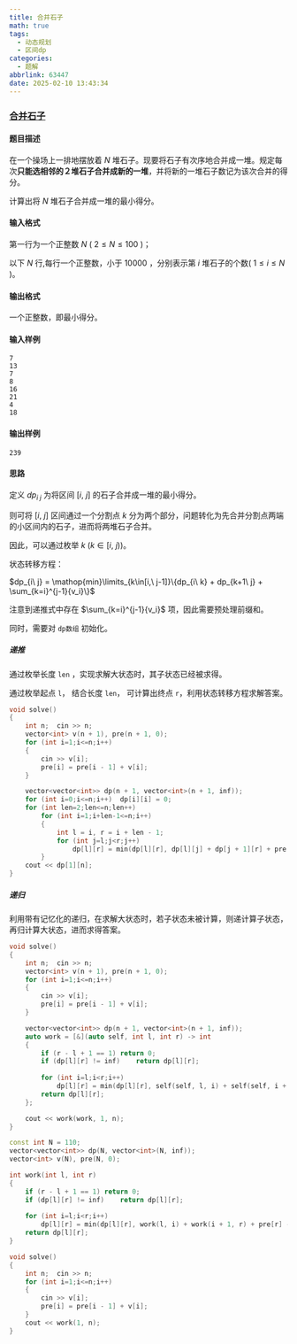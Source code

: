 ```yaml
---
title: 合并石子
math: true
tags:
  - 动态规划
  - 区间dp
categories:
  - 题解
abbrlink: 63447
date: 2025-02-10 13:43:34
---
```


### [合并石子](https://ybt.ssoier.cn/problem_show.php?pid=1274)

#### 题目描述

在一个操场上一排地摆放着 $N$ 堆石子。现要将石子有次序地合并成一堆。规定每次**只能选相邻的２堆石子合并成新的一堆**，并将新的一堆石子数记为该次合并的得分。

计算出将 $N$ 堆石子合并成一堆的最小得分。

#### 输入格式

第一行为一个正整数 $N$ ( $2\leq N\leq 100$ )；

以下 $N$ 行,每行一个正整数，小于 $10000$ ，分别表示第 $i$ 堆石子的个数( $1\leq i\leq N$ )。

#### 输出格式

一个正整数，即最小得分。

#### 输入样例

```
7
13
7
8
16
21
4
18
```

#### 输出样例

```
239
```

#### 思路

定义 $dp_{i\ j}$ 为将区间 $[i,\ j]$ 的石子合并成一堆的最小得分。

则可将 $[i,\ j]$ 区间通过一个分割点 $k$ 分为两个部分，问题转化为先合并分割点两端的小区间内的石子，进而将两堆石子合并。

因此，可以通过枚举 $k\ (k \in [i,\ j))$。

状态转移方程：

$dp_{i\ j} = \mathop{min}\limits_{k\in[i,\ j-1]}\{dp_{i\ k} + dp_{k+1\ j} + \sum_{k=i}^{j-1}{v_i}\}$

注意到递推式中存在 $\sum_{k=i}^{j-1}{v_i}$ 项，因此需要预处理前缀和。

同时，需要对 `dp数组` 初始化。

##### 递推

通过枚举长度 `len` ，实现求解大状态时，其子状态已经被求得。

通过枚举起点 `l`， 结合长度 `len`， 可计算出终点 `r`，利用状态转移方程求解答案。

```cpp
void solve()
{
    int n;  cin >> n;
    vector<int> v(n + 1), pre(n + 1, 0);
    for (int i=1;i<=n;i++)
    {
        cin >> v[i];
        pre[i] = pre[i - 1] + v[i];
    }

    vector<vector<int>> dp(n + 1, vector<int>(n + 1, inf));
    for (int i=0;i<=n;i++)  dp[i][i] = 0;
    for (int len=2;len<=n;len++)
        for (int i=1;i+len-1<=n;i++)
        {
            int l = i, r = i + len - 1;
            for (int j=l;j<r;j++)
                dp[l][r] = min(dp[l][r], dp[l][j] + dp[j + 1][r] + pre[r] - pre[l - 1]);
        }
    cout << dp[1][n];
}
```

##### 递归

利用带有记忆化的递归，在求解大状态时，若子状态未被计算，则递计算子状态，再归计算大状态，进而求得答案。

```cpp
void solve()
{
    int n;  cin >> n;
    vector<int> v(n + 1), pre(n + 1, 0);
    for (int i=1;i<=n;i++)
    {
        cin >> v[i];
        pre[i] = pre[i - 1] + v[i];
    }

    vector<vector<int>> dp(n + 1, vector<int>(n + 1, inf));
    auto work = [&](auto self, int l, int r) -> int
    {
        if (r - l + 1 == 1) return 0;
        if (dp[l][r] != inf)    return dp[l][r];
        
        for (int i=l;i<r;i++)
            dp[l][r] = min(dp[l][r], self(self, l, i) + self(self, i + 1, r) + pre[r] - pre[l - 1]);
        return dp[l][r];
    };

    cout << work(work, 1, n);
}
```

```cpp
const int N = 110;
vector<vector<int>> dp(N, vector<int>(N, inf));
vector<int> v(N), pre(N, 0);

int work(int l, int r)
{
    if (r - l + 1 == 1) return 0;
    if (dp[l][r] != inf)    return dp[l][r];
    
    for (int i=l;i<r;i++)
        dp[l][r] = min(dp[l][r], work(l, i) + work(i + 1, r) + pre[r] - pre[l - 1]);
    return dp[l][r];
}

void solve()
{
    int n;  cin >> n;
    for (int i=1;i<=n;i++)
    {
        cin >> v[i];
        pre[i] = pre[i - 1] + v[i];
    }
    cout << work(1, n);
}
```

